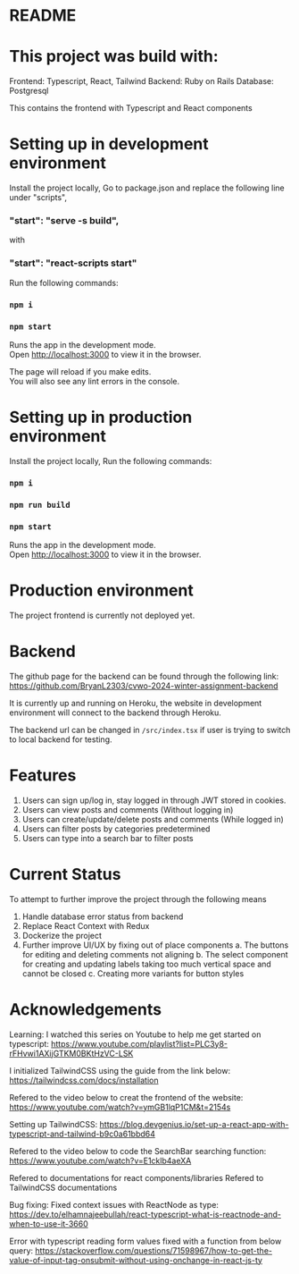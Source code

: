 # README

# This project was build with:
Frontend: Typescript, React, Tailwind
Backend: Ruby on Rails
Database: Postgresql

This contains the frontend with Typescript and React components

# Setting up in development environment

Install the project locally,
Go to package.json and replace the following line under 
"scripts",
### "start": "serve -s build",
with 
### "start": "react-scripts start"
Run the following commands:
### `npm i`
### `npm start`

Runs the app in the development mode.\
Open [http://localhost:3000](http://localhost:3000) to view it in the browser.

The page will reload if you make edits.\
You will also see any lint errors in the console.

# Setting up in production environment

Install the project locally,
Run the following commands:
### `npm i`
### `npm run build`
### `npm start`

Runs the app in the development mode.\
Open [http://localhost:3000](http://localhost:3000) to view it in the browser.

# Production environment

The project frontend is currently not deployed yet.

# Backend

The github page for the backend can be found through the following link:
https://github.com/BryanL2303/cvwo-2024-winter-assignment-backend

It is currently up and running on Heroku, the website in development environment will connect to the backend through Heroku.

The backend url can be changed in `/src/index.tsx` if user is trying to switch to local backend for testing.

# Features

1. Users can sign up/log in, stay logged in through JWT stored in cookies.
2. Users can view posts and comments (Without logging in)
3. Users can create/update/delete posts and comments (While logged in)
4. Users can filter posts by categories predetermined
5. Users can type into a search bar to filter posts

# Current Status

To attempt to further improve the project through the following means

1. Handle database error status from backend
2. Replace React Context with Redux
3. Dockerize the project
4. Further improve UI/UX by fixing out of place components
    a. The buttons for editing and deleting comments not aligning
    b. The select component for creating and updating labels taking too much vertical space and cannot be closed
    c. Creating more variants for button styles

# Acknowledgements

Learning:
I watched this series on Youtube to help me get started on typescript:
https://www.youtube.com/playlist?list=PLC3y8-rFHvwi1AXijGTKM0BKtHzVC-LSK

I initialized TailwindCSS using the guide from the link below:
https://tailwindcss.com/docs/installation

Refered to the video below to creat the frontend of the website:
https://www.youtube.com/watch?v=ymGB1lqP1CM&t=2154s

Setting up TailwindCSS:
https://blog.devgenius.io/set-up-a-react-app-with-typescript-and-tailwind-b9c0a61bbd64

Refered to the video below to code the SearchBar searching function:
https://www.youtube.com/watch?v=E1cklb4aeXA

Refered to documentations for react components/libraries
Refered to TailwindCSS documentations

Bug fixing:
Fixed context issues with ReactNode as type:
https://dev.to/elhamnajeebullah/react-typescript-what-is-reactnode-and-when-to-use-it-3660

Error with typescript reading form values fixed with a function from below query:
https://stackoverflow.com/questions/71598967/how-to-get-the-value-of-input-tag-onsubmit-without-using-onchange-in-react-js-ty